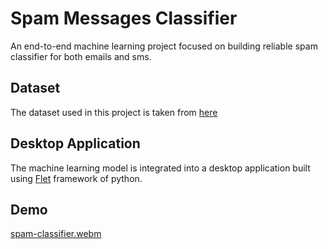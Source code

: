 # Spam Messages Classifier
An end-to-end machine learning project focused on building reliable spam classifier for both emails and sms.

## Dataset
The dataset used in this project is taken from [here](https://www.kaggle.com/datasets/uciml/sms-spam-collection-dataset)

## Desktop Application
The machine learning model is integrated into a desktop application built using [Flet](https://flet.dev/) framework of python.

## Demo
[spam-classifier.webm](https://github.com/M-Awwab-Khan/spam-sms-classifier/assets/63666608/8d602961-2180-4c85-872b-066b5308936d)
